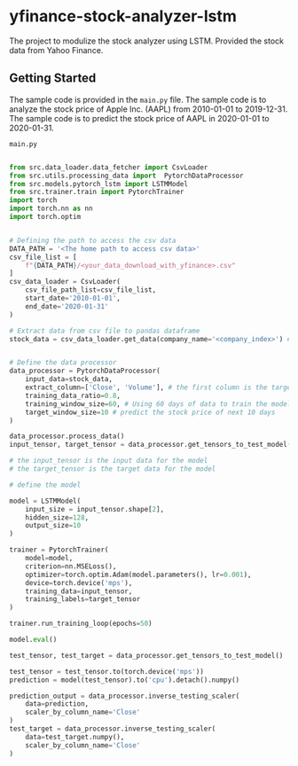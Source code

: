 # yfinance-stock-analyzer-lstm

The project to modulize the stock analyzer using LSTM. Provided the stock data from Yahoo Finance.

## Getting Started

The sample code is provided in the `main.py` file. The sample code is to analyze the stock price of Apple Inc. (AAPL) from 2010-01-01 to 2019-12-31. The sample code is to predict the stock price of AAPL in 2020-01-01 to 2020-01-31.

`main.py`
```python

from src.data_loader.data_fetcher import CsvLoader
from src.utils.processing_data import  PytorchDataProcessor
from src.models.pytorch_lstm import LSTMModel
from src.trainer.train import PytorchTrainer
import torch
import torch.nn as nn
import torch.optim


# Defining the path to access the csv data
DATA_PATH = '<The home path to access csv data>'
csv_file_list = [
    f"{DATA_PATH}/<your_data_download_with_yfinance>.csv"
]
csv_data_loader = CsvLoader(
    csv_file_path_list=csv_file_list,
    start_date='2010-01-01',
    end_date='2020-01-31'
)

# Extract data from csv file to pandas dataframe
stock_data = csv_data_loader.get_data(company_name='<company_index>') # e.g. AAPL


# Define the data processor
data_processor = PytorchDataProcessor(
    input_data=stock_data,
    extract_column=['Close', 'Volume'], # the first column is the target column
    training_data_ratio=0.8,
    training_window_size=60, # Using 60 days of data to train the model
    target_window_size=10 # predict the stock price of next 10 days
)

data_processor.process_data()
input_tensor, target_tensor = data_processor.get_tensors_to_test_model()

# the input_tensor is the input data for the model
# the target_tensor is the target data for the model

# define the model

model = LSTMModel(
    input_size = input_tensor.shape[2],
    hidden_size=128,
    output_size=10
)

trainer = PytorchTrainer(
    model=model,
    criterion=nn.MSELoss(),
    optimizer=torch.optim.Adam(model.parameters(), lr=0.001),
    device=torch.device('mps'),
    training_data=input_tensor,
    training_labels=target_tensor
)

trainer.run_training_loop(epochs=50)

model.eval()

test_tensor, test_target = data_processor.get_tensors_to_test_model()

test_tensor = test_tensor.to(torch.device('mps'))
prediction = model(test_tensor).to('cpu').detach().numpy()

prediction_output = data_processor.inverse_testing_scaler(
    data=prediction,
    scaler_by_column_name='Close'
)
test_target = data_processor.inverse_testing_scaler(
    data=test_target.numpy(),
    scaler_by_column_name='Close'
)


```

